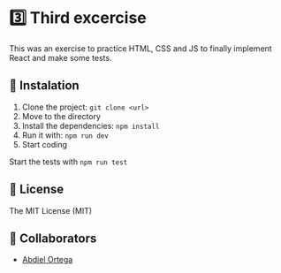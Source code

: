 # 3️⃣ Third excercise
This was an exercise to practice HTML, CSS and JS to finally implement React and make some tests.

## 🔄 Instalation
1. Clone the project: `git clone <url>`
2. Move to the directory
3. Install the dependencies: `npm install`
4. Run it with: `npm run dev`
5. Start coding

Start the tests with `npm run test`

## 📄 License
The MIT License (MIT)

## 🚶 Collaborators
- [Abdiel Ortega](https://github.com/abdieljortega "Abdiel Ortega")